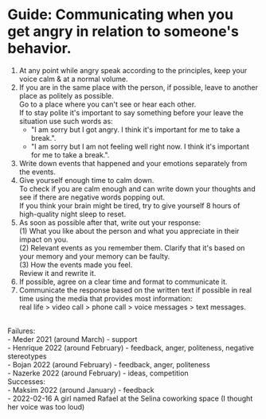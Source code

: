 # Guide: Communicating when you get angry in relation to someone's behavior.

1. At any point while angry speak according to the principles, keep your voice calm & at a normal volume.<br>
2. If you are in the same place with the person, if possible, leave to another place as politely as possible.<br>
   Go to a place where you can't see or hear each other.<br>
   If to stay polite it's important to say something before your leave the situation use such words as:<br>
   - "I am sorry but I got angry. I think it's important for me to take a break.".<br>
   - "I am sorry but I am not feeling well right now. I think it's important for me to take a break.".<br>
3. Write down events that happened and your emotions separately from the events.<br>
4. Give yourself enough time to calm down.<br>
   To check if you are calm enough and can write down your thoughts and see if there are negative words popping out.<br>
   If you think your brain might be tired, try to give yourself 8 hours of high-quality night sleep to reset.<br>
5. As soon as possible after that, write out your response:<br>
   (1) What you like about the person and what you appreciate in their impact on you.<br>
   (2) Relevant events as you remember them. Clarify that it's based on your memory and your memory can be faulty.<br>
   (3) How the events made you feel.<br>
   Review it and rewrite it.<br>
6. If possible, agree on a clear time and format to communicate it.<br>
7. Communicate the response based on the written text if possible in real time using the media that provides most information: <br>
   real life > video call > phone call > voice messages > text messages.<br>
<br>
Failures:<br>
- Meder 2021 (around March) - support<br>
- Henrique 2022 (around February) - feedback, anger, politeness, negative stereotypes<br>
- Bojan 2022 (around February) - feedback, anger, politeness<br>
- Nazerke 2022 (around February) - ideas, competition<br>
Successes:<br>
- Maksim 2022 (around January) - feedback<br>
- 2022-02-16 A girl named Rafael at the Selina coworking space (I thought her voice was too loud)<br>
